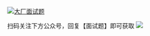 
[![大厂面试题](https://www.souyunku.com/wp-content/uploads/weixin/mst.png "大厂面试题")](https://www.souyunku.com/wp-content/uploads/weixin/githup-weixin.png "大厂面试题")

扫码关注下方公众号，回复【面试题】即可获取
![](https://github.com/javatechnorth/javanorth-itbooks/blob/master/image/Javanorth.jpg)
